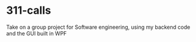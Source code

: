 # 311-calls

Take on a group project for Software engineering, using my backend code and the GUI built in WPF 
